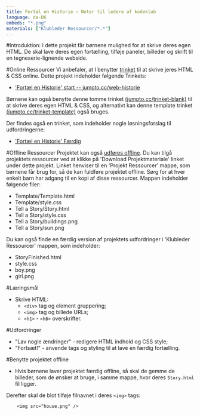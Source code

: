 ```yaml
---
title: Fortæl en Historie — Noter til ledere af kodeklub
language: da-DK
embeds: "*.png"
materials: ["Klubleder Ressourcer/*.*"]
...
```


#Introduktion:
I dette projekt får børnene mulighed for at skrive deres egen HTML. De skal lave deres egen fortælling, tilføje paneler, billeder og skrift til en tegneserie-lignende webside.

#Online Ressourcer
Vi anbefaler, at I benytter [trinket](https://trinket.io/) til at skrive jeres HTML & CSS online. Dette projekt indeholder følgende Trinkets:  
 
+ ['Fortæl en Historie' start -- jumpto.cc/web-historie](https://trinket.io/html/9adceacf5e)  

Børnene kan også benytte denne tomme trinket [(jumpto.cc/trinket-blank)](http://jumpto.cc/trinket-blank) til at skrive deres egen HTML & CSS, og alternativt kan denne template trinket [(jumpto.cc/trinket-template)](http://jumpto.cc/trinket-template) også bruges.
   
Der findes også en trinket, som indeholder nogle løsningsforslag til udfordringerne: 

+ ['Fortæl en Historie' Færdig](https://trinket.io/html/ad8c7825ec)

#Offline Ressourcer
Projektet kan også [udføres offline](../html-css.html). Du kan tilgå projektets ressourcer ved at klikke på 'Download Projektmateriale' linket under dette projekt. Linket henviser til en 'Projekt Ressourcer' mappe, som børnene får brug for, så de kan fuldføre projektet offline. Sørg for at hver enkelt barn har adgang til en kopi af disse ressourcer. Mappen indeholder følgende filer:

+ Template/Template.html
+ Template/style.css
+ Tell a Story/Story.html
+ Tell a Story/style.css
+ Tell a Story/buildings.png
+ Tell a Story/sun.png

Du kan også finde en færdig version af projektets udfordringer i 'Klubleder Ressourcer' mappen, som indeholder: 

+ StoryFinished.html
+ style.css
+ boy.png
+ girl.png

#Læringsmål
+ Skrive HTML:
	+ `<div>` tag og element gruppering;
	+ `<img>` tag og billede URLs;
	+ `<h1>` - `<h6>` overskrifter.

#Udfordringer
+ "Lav nogle ændringer" - redigere HTML indhold og CSS style; 
+ "Fortsæt!" - anvende tags og styling til at lave en færdig fortælling. 

#Benytte projektet offline
+ Hvis børnene laver projektet færdig offline, så skal de gemme de billeder, som de ønsker at bruge, i samme mappe, hvor deres `Story.html` fil ligger.

Derefter skal de blot tilføje filnavnet i deres `<img>` tags: 

``` 
	<img src="house.png" /> 
```  
